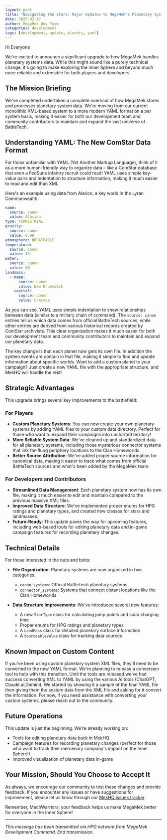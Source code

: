 ```yaml
---
layout: post
title: "Navigating the Stars: Major Updates to MegaMek's Planetary Systems"
date: 2025-02-17
author: MegaMek Dev Team
categories: development
tags: [development, update, planets, yaml]
---
```


Hi Everyone

We're excited to announce a significant upgrade to how MegaMek handles planetary systems data. While this might sound like a purely technical change, it's going to make exploring the Inner Sphere and beyond much more reliable and extensible for both players and developers.



## The Mission Briefing

We've completed undertaken a complete overhaul of how MegaMek stores and processes planetary system data. We're moving from our current monolithic XML-based system to a more modern YAML format on a per system basis, making it easier for both our development team and community contributors to maintain and expand the vast universe of BattleTech.

## Understanding YAML: The New ComStar Data Format

For those unfamiliar with YAML (Yet Another Markup Language), think of it as a more human-friendly way to organize data – like a ComStar database that even a FedSuns infantry recruit could read! YAML uses simple key-value pairs and indentation to structure information, making it much easier to read and edit than XML.

Here's an example using data from Alarion, a key world in the Lyran Commonwealth:

```yaml
name:
  source: canon
  value: Alarion
type: TERRESTRIAL
gravity:
  source: canon
  value: 0.98
atmosphere: BREATHABLE
temperature:
  source: canon
  value: 45
water:
  source: canon
  value: 80
landmass:
  - name:
      source: canon
      value: New Brunswick
    capital:
      source: canon
      value: Craiova
```

As you can see, YAML uses simple indentation to show relationships between data (similar to a military chain of command). The `source: canon` entries tell us which data comes from official BattleTech sources, while other entries are derived from various historical records created by ComStar archivists. This clear organization makes it much easier for both our development team and community contributors to maintain and expand our planetary data.

The key change is that each planet now gets its own file. In addition the system events are contain in that file, making it simple to find and update information about specific worlds. Want to add a custom planet to your campaign? Just create a new YAML file with the appropriate structure, and MekHQ will handle the rest!

## Strategic Advantages

This upgrade brings several key improvements to the battlefield:

### For Players
- **Custom Planetary Systems**: You can now create your own planetary systems by adding YAML files to your custom data directory. Perfect for those who want to expand their campaigns into uncharted territory!
- **More Reliable System Data**: We've cleaned up and standardized data for all planetary systems, including those mysterious connector systems that link far-flung periphery locations to the Clan Homeworlds.
- **Better Source Attribution**: We've added proper source information for canonical data, making it easier to track what comes from official BattleTech sources and what's been added by the MegaMek team.

### For Developers and Contributors
- **Streamlined Data Management**: Each planetary system now has its own file, making it much easier to edit and maintain compared to the previous massive XML files.
- **Improved Data Structure**: We've implemented proper enums for HPG ratings and planetary types, and created new classes for stars and landmasses.
- **Future-Ready**: This update paves the way for upcoming features, including web-based tools for editing planetary data and in-game campaign features for recording planetary changes.

## Technical Details

For those interested in the nuts and bolts:

- **File Organization**: Planetary systems are now organized in two categories:
  - `canon_systems`: Official BattleTech planetary systems
  - `connector_systems`: Systems that connect distant locations like the Clan Homeworlds

- **Data Structure Improvements**: We've introduced several new features:
  - A new `StarType` class for calculating jump points and solar charging time
  - Proper enums for HPG ratings and planetary types
  - A `LandMass` class for detailed planetary surface information
  - A `SourceableValue` class for tracking data sources

## Known Impact on Custom Content

If you've been using custom planetary system XML files, they'll need to be converted to the new YAML format. We're planning to release a conversion tool to help with this transition. Until the tools are released we've had success converting XML to YAML by using the various AI tools (ChatGPT, Claude.ai,Gemini). We started by showing it a sample of the final YAML file then giving them the system data from the XML file and asking for it convert the information. For now, if you need assistance with converting your custom systems, please reach out to the community.

## Future Operations

This update is just the beginning. We're already working on:
- Tools for editing planetary data back in MekHQ
- Campaign features for recording planetary changes (perfect for those who want to track their mercenary company's impact on the Inner Sphere!)
- Improved visualization of planetary data in-game

## Your Mission, Should You Choose to Accept It

As always, we encourage our community to test these changes and provide feedback. If you encounter any issues or have suggestions for improvement, please let us know through our [MekHQ issues tracker](https://github.com/MegaMek/mekhq/issues).

Remember, MechWarriors: your feedback helps us make MegaMek better for everyone in the Inner Sphere!

---
*This message has been transmitted via HPG network from MegaMek Development Command. End transmission.*